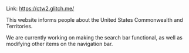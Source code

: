 Link: https://ctw2.glitch.me/

This website informs people about the United States Commonwealth and Territories.

We are currently working on making the search bar functional, as well as modifying other items on the navigation bar.

